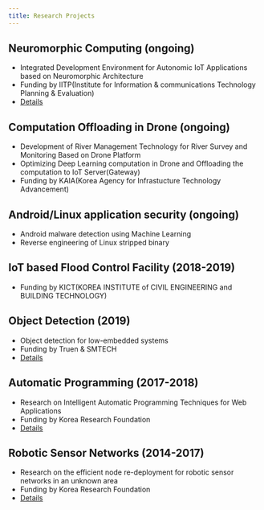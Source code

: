 ```yaml
---
title: Research Projects
---
```


## Neuromorphic Computing (ongoing)
- Integrated Development Environment for Autonomic IoT Applications based on Neuromorphic Architecture
- Funding by IITP(Institute for Information & communications Technology Planning & Evaluation)
- [Details](https://neurom-iot.github.io/)

## Computation Offloading in Drone (ongoing)
- Development of River Management Technology for River Survey and Monitoring Based on Drone Platform
- Optimizing Deep Learning computation in Drone and Offloading the computation to IoT Server(Gateway) 
- Funding by KAIA(Korea Agency for Infrastucture Technology Advancement)

## Android/Linux application security (ongoing)
- Android malware detection using Machine Learning
- Reverse engineering of Linux stripped binary

## IoT based Flood Control Facility (2018-2019)
- Funding by KICT(KOREA INSTITUTE of CIVIL ENGINEERING and BUILDING TECHNOLOGY)

## Object Detection (2019)
- Object detection for low-embedded systems
- Funding by Truen & SMTECH
- [Details](/projects/project-truen.html)

## Automatic Programming (2017-2018)
- Research on Intelligent Automatic Programming Techniques for Web Applications 
- Funding by Korea Research Foundation
- [Details](/projects/project-autoprogramming.html)

## Robotic Sensor Networks (2014-2017)
- Research on the efficient node re-deployment for robotic sensor networks in an unknown area
- Funding by Korea Research Foundation
- [Details](/projects/project-rwsn.html)
